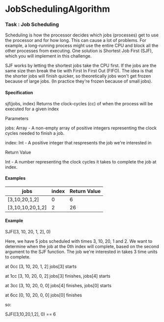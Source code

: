 # JobSchedulingAlgorithm

### Task : Job Scheduling

Scheduling is how the processor decides which jobs (processes) get to use the processor and for how long. This can cause a lot of problems. For example, a long-running process might use the entire CPU and block all the other processes from executing. One solution is Shortest Job First (SJF), which you will implement in this challenge.

SJF works by letting the shortest jobs take the CPU first. If the jobs are the same size then break the tie with First In First Out (FIFO). The idea is that the shorter jobs will finish quicker, so theoretically jobs won't get frozen because of large jobs. (In practice they're frozen because of small jobs).

#### Specification

sjf(jobs, index) Returns the clock-cycles (cc) of when the process will be executed for a given index

Parameters

jobs: Array<Integers> - A non-empty array of positive integers representing the clock cycles needed to finish a job.

index: Int - A positive integer that respresents the job we're interested in

Return Value

Int - A number representing the clock cycles it takes to complete the job at index.

#### Examples

|      jobs     |     index   | Return Value |
|----------------|-----------|-------------|
[3,10,20,1,2]    |     0     |       6
[3,10,10,20,1,2] |     2     |     26
  
#### Example

SJF([3, 10, 20, 1, 2], 0)

Here, we have 5 jobs scheduled with times 3, 10, 20, 1 and 2. We want to determine when the job at the 0th index will complete, based on the second argument to the SJF function. The job we're interested in takes 3 time units to complete.

at 0cc [3, 10, 20, 1, 2] jobs[3] starts

at 1cc [3, 10, 20, 0, 2] jobs[3] finishes, jobs[4] starts

at 3cc [3, 10, 20, 0, 0] jobs[4] finishes, jobs[0] starts

at 6cc [0, 10, 20, 0, 0] jobs[0] finishes

so:

SJF([3,10,20,1,2], 0) == 6
